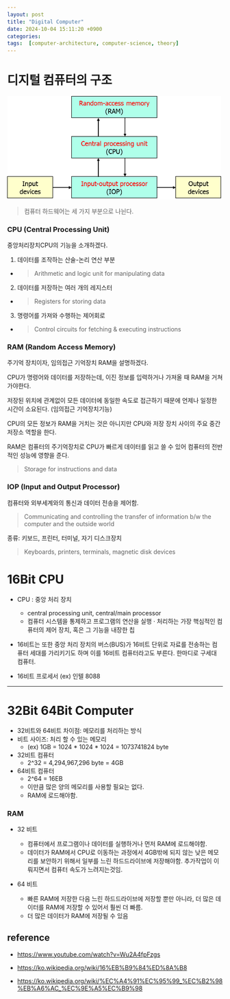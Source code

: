 ```yaml
---
layout: post
title: "Digital Computer"
date: 2024-10-04 15:11:20 +0900
categories: 
tags:  [computer-architecture, computer-science, theory]
---
```


# 디지털 컴퓨터의 구조

<img src="/post_img/image1004-1.png" width="500px">

> 컴퓨터 하드웨어는 세 가지 부분으로 나뉜다.

### CPU (Central Processing Unit)

중앙처리장치CPU의 기능을 소개하겠다.

1. 데이터를 조작하는 산술-논리 연산 부분
  - > Arithmetic and logic unit for manipulating data

2. 데이터를 저장하는 여러 개의 레지스터
  - > Registers for storing data

3. 명령어를 가져와 수행하는 제어회로
  - > Control circuits for fetching & executing instructions


### RAM (Random Access Memory)

주기억 장치이자, 임의접근 기억장치 RAM을 설명하겠다.

CPU가 명령어와 데이터를 저장하는데, 이진 정보를 입력하거나 가져올 때 RAM을 거쳐가야한다.

저장된 위치에 관계없이 모든 데이터에 동일한 속도로 접근하기 때문에 언제나 일정한 시간이 소요된다. (임의접근 기억장치기능)

CPU의 모든 정보가 RAM을 거치는 것은 아니지만 CPU와 저장 장치 사이의 주요 중간 저장소 역할을 한다. 

RAM은 컴퓨터의 주기억장치로 CPU가 빠르게 데이터를 읽고 쓸 수 있어 컴퓨터의 전반적인 성능에 영향을 준다. 

> Storage for instructions and data

### IOP (Input and Output Processor)

컴퓨터와 외부세계와의 통신과 데이터 전송을 제어함.

> Communicating and controlling the transfer of information b/w the computer and the outside world

종류: 키보드, 프린터, 터미널, 자기 디스크장치

> Keyboards, printers, terminals, magnetic disk devices

# 16Bit CPU

- CPU : 중앙 처리 장치
    - central processing unit, central/main processor
    - 컴퓨터 시스템을 통제하고 프로그램의 연산을 실행 · 처리하는 가장 핵심적인 컴퓨터의 제어 장치, 혹은 그 기능을 내장한 칩

- 16비트는 또한 중앙 처리 장치의 버스(BUS)가 16비트 단위로 자료를 전송하는 컴퓨터 세대를 가리키기도 하며 이를 16비트 컴퓨터라고도 부른다. 한마디로 구세대 컴퓨터.
- 16비트 프로세서 (ex) 인텔 8088

* * *

# 32Bit 64Bit Computer

- 32비트와 64비트 차이점: 메모리를 처리하는 방식
- 비트 사이즈: 처리 할 수 있는 메모리
    - (ex) 1GB = 1024 * 1024 * 1024 = 1073741824 byte
- 32비트 컴퓨터
    - 2^32 = 4,294,967,296 byte = 4GB
- 64비트 컴퓨터
    - 2^64 = 16EB
    - 이만큼 많은 양의 메모리를 사용할 필요는 없다.
    - RAM에 로드해야함.

### RAM

- 32 비트

    - 컴퓨터에서 프로그램이나 데이터를 실행하거나 먼저 RAM에 로드해야함.
    - 데이터가 RAM에서 CPU로 이동하는 과정에서 4GB밖에 되지 않는 낮은 메모리를 보안하기 위해서 일부를 느린 하드드라이브에 저장해야함. 추가작업이 이뤄지면서 컴퓨터 속도가 느려지는것임.

- 64 비트
    - 빠른 RAM에 저장한 다음 느린 하드드라이브에 저장할 뿐만 아니라, 더 많은 데이터를 RAM에 저장할 수 있어서 훨씬 더 빠름.
    - 더 많은 데이터가 RAM에 저장될 수 있음

## reference

- https://www.youtube.com/watch?v=Wu2A4fpFzgs

- https://ko.wikipedia.org/wiki/16%EB%B9%84%ED%8A%B8

- https://ko.wikipedia.org/wiki/%EC%A4%91%EC%95%99_%EC%B2%98%EB%A6%AC_%EC%9E%A5%EC%B9%98
